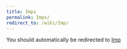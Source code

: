 ```yaml
---
title: Imps
permalink: Imps/
redirect_to: /wiki/Imp/
---
```


You should automatically be redirected to [Imp](/keeperrl_wiki/Imp/)
